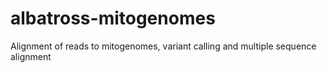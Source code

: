 # albatross-mitogenomes
Alignment of reads to mitogenomes, variant calling and multiple sequence alignment
